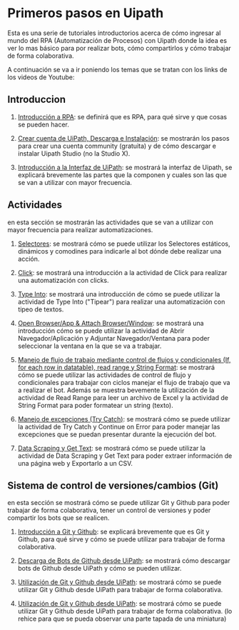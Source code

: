 # Primeros pasos en Uipath

Esta es una serie de tutoriales introductorios acerca de cómo ingresar al mundo del RPA (Automatización de Procesos) con Uipath donde la idea es ver lo mas básico para por realizar bots, cómo compartirlos y cómo trabajar de forma colaborativa.

A continuación se va a ir poniendo los temas que se tratan con los links de los videos de Youtube:


## Introduccion

1. [Introducción a RPA](https://youtu.be/ClIeEN8Ukl4): se definirá que es RPA, para qué sirve y que cosas se pueden hacer.

2. [Crear cuenta de UiPath, Descarga e Instalación](https://youtu.be/QZ9xbM-NV3s): se mostrarán los pasos para crear una cuenta community (gratuita) y de cómo descargar e instalar Uipath Studio (no la Studio X).

3. [Introducción a la Interfaz de UiPath](https://youtu.be/OW203VlKOYM): se mostrará la interfaz de Uipath, se explicará brevemente las partes que la componen y cuales son las que se van a utilizar con mayor frecuencia. 


## Actividades

en esta sección se mostrarán las actividades que se van a utilizar con mayor frecuencia para realizar automatizaciones.

1. [Selectores](https://youtu.be/0oJckEsNv0w): se mostrará cómo se puede utilizar los Selectores estáticos, dinámicos y comodines para indicarle al bot dónde debe realizar una acción.

2. [Click](https://youtu.be/xW-VNibaIUs): se mostrará una introducción a la actividad de Click para realizar una automatización con clicks.

3. [Type Into](https://youtu.be/HFaIMxspSHM): se mostrará una introducción de cómo se puede utilizar la actividad de Type Into ("Tipear") para realizar una automatización con tipeo de textos.

4. [Open Browser/App & Attach Browser/Window](https://youtu.be/F_PdbpFEXks): se mostrará una introducción cómo se puede utilizar la actividad de Abrir Navegador/Aplicación y Adjuntar Navegador/Ventana para poder seleccionar la ventana en la que se va a trabajar.

5. [Manejo de flujo de trabajo mediante control de flujos y condicionales (If, for each row in datatable), read range y String Format](https://youtu.be/Yke7GZp8aTo): se mostrará cómo se puede utilizar las actividades de control de flujo y condicionales para trabajar con ciclos manejar el flujo de trabajo que va a realizar el bot. Además se muestra bevemente la utilización de la actividad de Read Range para leer un archivo de Excel y la actividad de String Format para poder formatear un string (texto).

6. [Manejo de excepciones (Try Catch)](https://youtu.be/cVrdOvwtqDE): se mostrará cómo se puede utilizar la actividad de Try Catch y Continue on Error para poder manejar las excepciones que se puedan presentar durante la ejecución del bot.

7. [Data Scraping y Get Text](https://youtu.be/qG6gdV9PN80): se mostrará cómo se puede utilizar la actividad de Data Scraping y Get Text para poder extraer información de una página web y Exportarlo a un CSV.


## Sistema de control de versiones/cambios (Git)

en esta sección se mostrará cómo se puede utilizar Git y Github para poder trabajar de forma colaborativa, tener un control de versiones y poder compartir los bots que se realicen.

1. [Introducción a Git y Github](https://youtu.be/3LnZdVOtcUw): se explicará brevemente que es Git y Github, para qué sirve y cómo se puede utilizar para trabajar de forma colaborativa.

2. [Descarga de Bots de Github desde UiPath](https://youtu.be/hD5BH7YzABw?si=l4BGErStcgJPWXpk): se mostrará cómo descargar bots de Github desde UiPath y cómo se pueden utilizar.

3. [Utilización de Git y Github desde UiPath](https://youtu.be/MAP_TQAnKz8): se mostrará cómo se puede utilizar Git y Github desde UiPath para trabajar de forma colaborativa.

4. [Utilización de Git y Github desde UiPath](https://youtu.be/abLbtzq90QQ): se mostrará cómo se puede utilizar Git y Github desde UiPath para trabajar de forma colaborativa. (lo rehice para que se pueda observar una parte tapada de una miniatura)